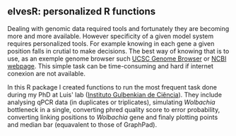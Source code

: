 ## elvesR: personalized R functions

Dealing with genomic data required tools and fortunately they are becoming more and more available. However specificity of a given model system requires personalized tools. For example knowing in each gene a given position falls in crutial to make decisions. The best way of knowing that is to use, as an exemple genome browser such [UCSC Genome Browser](https://genome.ucsc.edu/) or [NCBI webpage](http://www.ncbi.nlm.nih.gov). This simple task can be time-consuming and hard if internet conexion are not available.

In this R package I created functions to run the most frequent task done during my PhD at Luis' lab ([Instituto Gulbenkian de Ciência](http://www.igc.gulbenkian.pt/lteixeira)). They include analysing qPCR data (in duplicates or triplicates), simulating *Wolbachia* bottleneck in a single, converting phred quality score to error probability, converting linking positions to *Wolbachia* gene and finaly plotting points and median bar (equavalent to those of GraphPad).
